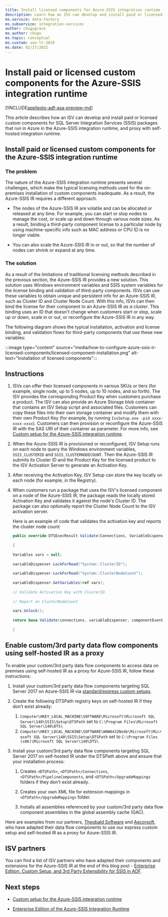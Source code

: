 ```yaml
---
title: Install licensed components for Azure-SSIS integration runtime
description: Learn how an ISV can develop and install paid or licensed custom components for the Azure-SSIS integration runtime and proxy with Self-hosted integration runtime
ms.service: data-factory
ms.subservice: integration-services
author: chugugrace
ms.author: chugu
ms.topic: conceptual
ms.custom: seo-lt-2019
ms.date: 02/17/2022
---
```


# Install paid or licensed custom components for the Azure-SSIS integration runtime

[!INCLUDE[appliesto-adf-asa-preview-md](includes/appliesto-adf-asa-preview-md.md)]

This article describes how an ISV can develop and install paid or licensed custom components for SQL Server Integration Services (SSIS) packages that run in Azure in the Azure-SSIS integration runtime, and proxy with self-hosted integration runtime.

## Install paid or licensed custom components for the Azure-SSIS integration runtime
### The problem

The nature of the Azure-SSIS integration runtime presents several challenges, which make the typical licensing methods used for the on-premises installation of custom components inadequate. As a result, the Azure-SSIS IR requires a different approach.

-   The nodes of the Azure-SSIS IR are volatile and can be allocated or released at any time. For example, you can start or stop nodes to manage the cost, or scale up and down through various node sizes. As a result, binding a third-party component license to a particular node by using machine-specific info such as MAC address or CPU ID is no longer viable.

-   You can also scale the Azure-SSIS IR in or out, so that the number of nodes can shrink or expand at any time.

### The solution

As a result of the limitations of traditional licensing methods described in the previous section, the Azure-SSIS IR provides a new solution. This solution uses Windows environment variables and SSIS system variables for the license binding and validation of third-party components. ISVs can use these variables to obtain unique and persistent info for an Azure-SSIS IR, such as Cluster ID and Cluster Node Count. With this info, ISVs can then bind the license for their component to an Azure-SSIS IR *as a cluster*. This binding uses an ID that doesn't change when customers start or stop, scale up or down, scale in or out, or reconfigure the Azure-SSIS IR in any way.

The following diagram shows the typical installation, activation and license binding, and validation flows for third-party components that use these new variables:

:::image type="content" source="media/how-to-configure-azure-ssis-ir-licensed-components/licensed-component-installation.png" alt-text="Installation of licensed components":::

## Instructions
1. ISVs can offer their licensed components in various SKUs or tiers (for example, single node, up to 5 nodes, up to 10 nodes, and so forth). The ISV provides the corresponding Product Key when customers purchase a product. The ISV can also provide an Azure Storage blob container that contains an ISV Setup script and associated files. Customers can copy these files into their own storage container and modify them with their own Product Key (for example, by running `IsvSetup.exe -pid xxxx-xxxx-xxxx`). Customers can then provision or reconfigure the Azure-SSIS IR with the SAS URI of their container as parameter. For more info, see [Custom setup for the Azure-SSIS integration runtime](how-to-configure-azure-ssis-ir-custom-setup.md).

2. When the Azure-SSIS IR is provisioned or reconfigured, ISV Setup runs on each node to query the Windows environment variables, `SSIS_CLUSTERID` and `SSIS_CLUSTERNODECOUNT`. Then the Azure-SSIS IR submits its Cluster ID and the Product Key for the licensed product to the ISV Activation Server to generate an Activation Key.

3. After receiving the Activation Key, ISV Setup can store the key locally on each node (for example, in the Registry).

4. When customers run a package that uses the ISV's licensed component on a node of the Azure-SSIS IR, the package reads the locally stored Activation Key and validates it against the node's Cluster ID. The package can also optionally report the Cluster Node Count to the ISV activation server.

    Here is an example of code that validates the activation key and reports the cluster node count:

    ```csharp
    public override DTSExecResult Validate(Connections, VariableDispenser, IDTSComponentEvents componentEvents, IDTSLogging log) 
                                                                                                                               
    {                                                                                                                             
                                                                                                                               
    Variables vars = null;                                                                                                        
                                                                                                                               
    variableDispenser.LockForRead("System::ClusterID");                                                                           
                                                                                                                               
    variableDispenser.LockForRead("System::ClusterNodeCount");                                                                    
                                                                                                                               
    variableDispenser.GetVariables(ref vars);                                                                                     
                                                                                                                               
    // Validate Activation Key with ClusterID                                                                                     
                                                                                                                               
    // Report on ClusterNodeCount                                                                                                 
                                                                                                                               
    vars.Unlock();                                                                                                                
                                                                                                                               
    return base.Validate(connections, variableDispenser, componentEvents, log);                                                   
                                                                                                                               
    }
    ```

## Enable custom/3rd party data flow components using self-hosted IR as a proxy

To enable your custom/3rd party data flow components to access data on premises using self-hosted IR as a proxy for Azure-SSIS IR, follow these instructions:

1. Install your custom/3rd party data flow components targeting SQL Server 2017 on Azure-SSIS IR via [standard/express custom setups](./how-to-configure-azure-ssis-ir-custom-setup.md).

1. Create the following DTSPath registry keys on self-hosted IR if they don’t exist already:
   1. `Computer\HKEY_LOCAL_MACHINE\SOFTWARE\Microsoft\Microsoft SQL Server\140\SSIS\Setup\DTSPath` set to `C:\Program Files\Microsoft SQL Server\140\DTS\`
   1. `Computer\HKEY_LOCAL_MACHINE\SOFTWARE\WOW6432Node\Microsoft\Microsoft SQL Server\140\SSIS\Setup\DTSPath` set to `C:\Program Files (x86)\Microsoft SQL Server\140\DTS\`
   
1. Install your custom/3rd party data flow components targeting SQL Server 2017 on self-hosted IR under the DTSPath above and ensure that your installation process:

   1. Creates `<DTSPath>`, `<DTSPath>/Connections`, `<DTSPath>/PipelineComponents`, and `<DTSPath>/UpgradeMappings` folders if they don't exist already.
   
   1. Creates your own XML file for extension mappings in `<DTSPath>/UpgradeMappings` folder.
   
   1. Installs all assemblies referenced by your custom/3rd party data flow component assemblies in the global assembly cache (GAC).

Here are examples from our partners, [Theobald Software](https://kb.theobald-software.com/xtract-is/XIS-for-Azure-SHIR) and [Aecorsoft](https://www.aecorsoft.com/blog/2020/11/8/using-azure-data-factory-to-bring-sap-data-to-azure-via-self-hosted-ir-and-ssis-ir), who have adapted their data flow components to use our express custom setup and self-hosted IR as a proxy for Azure-SSIS IR.


## ISV partners

You can find a list of ISV partners who have adapted their components and extensions for the Azure-SSIS IR at the end of this blog post - [Enterprise Edition, Custom Setup, and 3rd Party Extensibility for SSIS in ADF](https://techcommunity.microsoft.com/t5/SQL-Server-Integration-Services/Enterprise-Edition-Custom-Setup-and-3rd-Party-Extensibility-for/ba-p/388360).

## Next steps

-   [Custom setup for the Azure-SSIS integration runtime](how-to-configure-azure-ssis-ir-custom-setup.md)

-   [Enterprise Edition of the Azure-SSIS Integration Runtime](how-to-configure-azure-ssis-ir-enterprise-edition.md)
